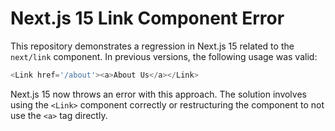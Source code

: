 # Next.js 15 Link Component Error

This repository demonstrates a regression in Next.js 15 related to the `next/link` component.  In previous versions, the following usage was valid:

```javascript
<Link href='/about'><a>About Us</a></Link>
```

Next.js 15 now throws an error with this approach.  The solution involves using the `<Link>` component correctly or restructuring the component to not use the `<a>` tag directly.